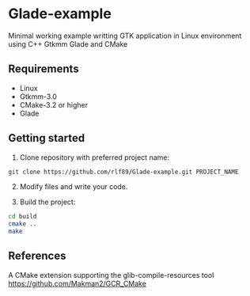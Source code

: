 # Glade-example
Minimal working example writting GTK application in Linux environment using C++ Gtkmm Glade and CMake

## Requirements
* Linux
* Gtkmm-3.0
* CMake-3.2 or higher
* Glade

## Getting started
1. Clone repository with preferred project name:
```bash
git clone https://github.com/rlf89/Glade-example.git PROJECT_NAME
```

2. Modify files and write your code.

3. Build the project:
```bash
cd build
cmake ..
make
```

## References
A CMake extension supporting the glib-compile-resources tool <https://github.com/Makman2/GCR_CMake>